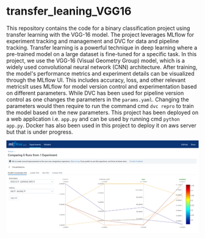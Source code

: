 # transfer_leaning_VGG16

This repository contains the code for a binary classification project using transfer learning with the VGG-16 model. 
The project leverages MLflow for experiment tracking and management and DVC for data and pipeline tracking. Transfer learning is a powerful technique in deep learning where a pre-trained model on a large dataset is fine-tuned for a specific task. In this project, we use the VGG-16 (Visual Geometry Group) model, which is a widely used convolutional neural network (CNN) architecture. After training, the model's performance metrics and experiment details can be visualized through the MLflow UI. This includes accuracy, loss, and other relevant metricsIt uses MLflow for model version control and experimentation based on different parameters. While DVC has been used for pipeline version control as one changes the parameters in the `params.yaml`. Changing the parameters would then require to run the command cmd `dvc repro` to train the model based on the new parameters. This project has been deployed on a web application i.e. `app.py` and can be used by running cmd `python app.py`. Docker has also been used in this project to deploy it on aws server but that is under progress.



![alt text](image.png)